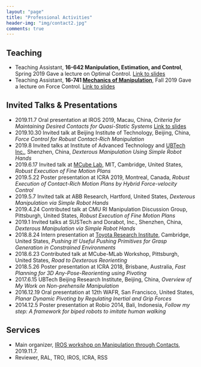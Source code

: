 ```yaml
---
layout: "page"
title: "Professional Activities"
header-img: "img/contact2.jpg"
comments: true
---
```


## Teaching
- Teaching Assistant, **16-642 Manipulation, Estimation, and Control**, Spring 2019
 Gave a lecture on Optimal Control. [Link to slides]()
- Teaching Assistant, **16-741 [Mechanics of Manipulation](http://www.cs.cmu.edu/afs/cs/academic/class/16741-s07/www/index.html)**, Fall 2019
 Gave a lecture on Force Control. [Link to slides]()

## Invited Talks & Presentations
* 2019.11.7 Oral presentation at IROS 2019, Macau, China, *Criteria for Maintaining Desired Contacts for Quasi-Static Systems* [Link to slides]()
* 2019.10.30 Invited talk at Beijing Institute of Technology, Beijing, China, *Force Control for Robust Contact-Rich Manipulation*
* 2019.8 Invited talks at Institute of Advanced Technology and [UBTech Inc.](https://ubtrobot.com/?ls=en), Shenzhen, China, *Dexterous Manipulation Using Simple Robot Hands*
* 2019.6.17 Invited talk at [MCube Lab](https://mcube.mit.edu/), MIT, Cambridge, United States, *Robust Execution of Fine Motion Plans*
* 2019.5.22 Poster presentation at ICRA 2019, Montreal, Canada, *Robust Execution of Contact-Rich Motion Plans by Hybrid Force-velocity Control*
* 2019.5.7 Invited talk at ABB Research, Hartford, United States, *Dexterous Manipulation via Simple Robot Hands*
* 2019.4.24 Contributed talk at CMU RI Manipulation Discussion Group, Pittsburgh, United States, *Robust Execution of Fine Motion Plans*
* 2019.1 Invited talks at SUSTech and Dorabot, Inc., Shenzhen, China, *Dexterous Manipulation via Simple Robot Hands*
* 2018.8.24 Intern presentation at [Toyota Research Institute](https://www.tri.global/research/), Cambridge, United States, *Pushing it! Useful Pushing Primitives for Grasp Generation in Constrained Environments*
* 2018.6.23 Contributed talk at MCube-MLab Workshop, Pittsburgh, United States, *Road to Dexterous Reorienting*
* 2018.5.26 Poster presentation at ICRA 2018, Brisbane, Australia, *Fast Planning for 3D Any-Pose-Reorienting using Pivoting*
* 2017.6.15 UBTech Beijing Research Institute, Beijing, China, *Overview of My Work on Non-prehensile Manipulation*
* 2016.12.19 Oral presentation at 12th WAFR, San Francisco, United States, *Planar Dynamic Pivoting by Regulating Inertial and Grip Forces*
* 2014.12.5 Poster presentation at Robio 2014, Bali, Indonesia, *Follow my step: A framework for biped robots to imitate human walking*

## Services
* Main organizer, [IROS workshop on Manipulation through Contacts](http://manipulation-workshop.com/), 2019.11.7.
* Reviewer, RAL, TRO, IROS, ICRA, RSS
